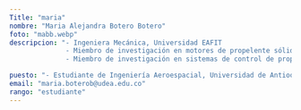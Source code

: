 ```yaml
---
Title: "maria"
nombre: "Maria Alejandra Botero Botero"
foto: "mabb.webp"
descripcion: "- Ingeniera Mecánica, Universidad EAFIT
              - Miembro de investigación en motores de propelente sólido
              - Miembro de investigación en sistemas de control de propulsión y guiado"

puesto: "- Estudiante de Ingeniería Aeroespacial, Universidad de Antioquia"
email: "maria.boterob@udea.edu.co"
rango: "estudiante"
---
```

